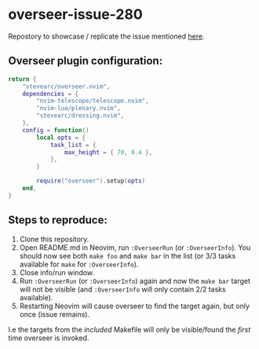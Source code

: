 overseer-issue-280
==================

Repostory to showcase / replicate the issue mentioned [here](https://github.com/stevearc/overseer.nvim/issues/280).

Overseer plugin configuration:
------------------------------

```Lua
return {
	"stevearc/overseer.nvim",
	dependencies = {
		"nvim-telescope/telescope.nvim",
		"nvim-lua/plenary.nvim",
		"stevearc/dressing.nvim",
	},
	config = function()
		local opts = {
			task_list = {
				max_height = { 70, 0.4 },
			},
		}

		require("overseer").setup(opts)
	end,
}
```

Steps to reproduce:
-------------------

1.	Clone this repository.
2.	Open README.md in Neovim, run `:OverseerRun` (or `:OverseerInfo`). You should now see both `make foo` and `make bar` in the list (or 3/3 tasks available for `make` for `:OverseerInfo`).
3.	Close info/run window.
4.	Run `:OverseerRun` (or `:OverseerInfo`) again and now the `make bar` target will not be visible (and `:OverseerInfo` will only contain 2/2 tasks available).
5.	Restarting Neovim will cause overseer to find the target again, but only once (issue remains).

I.e the targets from the *included* Makefile will only be visible/found the *first* time overseer is invoked.
